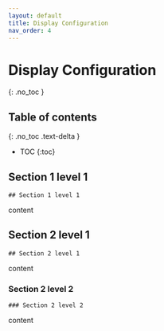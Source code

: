 ```yaml
---
layout: default
title: Display Configuration
nav_order: 4
---
```


# Display Configuration
{: .no_toc }

## Table of contents
{: .no_toc .text-delta }
- TOC
{:toc}

## Section 1 level 1
`## Section 1 level 1`

content

## Section 2 level 1
`## Section 2 level 1`

content

### Section 2 level 2
`### Section 2 level 2`

content

